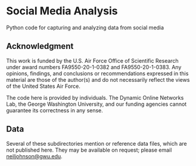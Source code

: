 # Social Media Analysis

Python code for capturing and analyzing data from social media

## Acknowledgment

This work is funded by the U.S. Air Force Office of Scientific Research under award numbers FA9550-20-1-0382 and FA9550-20-1-0383. Any opinions, findings, and conclusions or recommendations expressed in this material are those of the author(s) and do not necessarily reflect the views of the United States Air Force.

The code here is provided by individuals. The Dynamic Online Networks Lab, the George Washington University, and our funding agencies cannot guarantee its correctness in any sense.

## Data

Several of these subdirectories mention or reference data files, which are not published here. They may be available on request; please email neiljohnson@gwu.edu.

